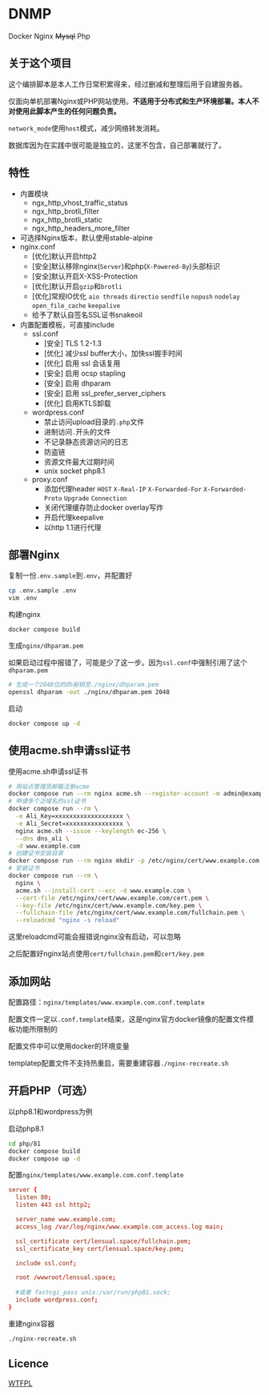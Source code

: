 # DNMP

Docker Nginx ~~Mysql~~ Php

## 关于这个项目

这个编排脚本是本人工作日常积累得来，经过删减和整理后用于自建服务器。

仅面向单机部署Nginx或PHP网站使用。**不适用于分布式和生产环境部署。本人不对使用此脚本产生的任何问题负责。**

`network_mode`使用`host`模式，减少网络转发消耗。

数据库因为在实践中很可能是独立的，这里不包含，自己部署就行了。

## 特性
- 内置模块
  - ngx_http_vhost_traffic_status
  - ngx_http_brotli_filter
  - ngx_http_brotli_static
  - ngx_http_headers_more_filter
- 可选择Nginx版本，默认使用stable-alpine
- nginx.conf
  - [优化]默认开启http2
  - [安全]默认移除nginx(`Server`)和php(`X-Powered-By`)头部标识
  - [安全]默认开启X-XSS-Protection
  - [优化]默认开启`gzip`和`brotli`
  - [优化]常规IO优化 `aio threads` `directio` `sendfile` `nopush` `nodelay` `open_file_cache` `keepalive`
  - 给予了默认自签名SSL证书snakeoil
- 内置配置模板，可直接include
  - ssl.conf
    - [安全] TLS 1.2-1.3
    - [优化] 减少ssl buffer大小，加快ssl握手时间
    - [优化] 启用 ssl 会话复用
    - [安全] 启用 ocsp stapling
    - [安全] 启用 dhparam
    - [安全] 启用 ssl_prefer_server_ciphers
    - [优化] 启用KTLS卸载
  - wordpress.conf
    - 禁止访问upload目录的`.php`文件
    - 进制访问`.`开头的文件
    - 不记录静态资源访问的日志
    - 防盗链
    - 资源文件最大过期时间
    - unix socket php8.1
  - proxy.conf
    - 添加代理header `HOST` `X-Real-IP` `X-Forwarded-For` `X-Forwarded-Proto` `Upgrade` `Connection`
    - 关闭代理缓存防止docker overlay写炸
    - 开启代理keepalive
    - 以http 1.1进行代理

## 部署Nginx

复制一份`.env.sample`到`.env`，并配置好

```sh
cp .env.sample .env
vim .env
```

构建nginx

```
docker compose build
```

生成`nginx/dhparam.pem`

如果启动过程中报错了，可能是少了这一步。因为`ssl.conf`中强制引用了这个`dhparam.pem`

```sh
# 生成一个2048位的dh秘钥至./nginx/dhparam.pem
openssl dhparam -out ./nginx/dhparam.pem 2048
```

启动

```sh
docker compose up -d
```

## 使用acme.sh申请ssl证书

使用acme.sh申请ssl证书

```sh
# 用站点管理员邮箱注册acme
docker compose run --rm nginx acme.sh --register-account -m admin@example.com
# 申请多个泛域名的ssl证书
docker compose run --rm \
  -e Ali_Key=xxxxxxxxxxxxxxxxxxx \
  -e Ali_Secret=xxxxxxxxxxxxxxxx \
  nginx acme.sh --issue --keylength ec-256 \
  --dns dns_ali \
  -d www.example.com
# 创建证书安装目录
docker compose run --rm nginx mkdir -p /etc/nginx/cert/www.example.com
# 安装证书
docker compose run --rm \
  nginx \
  acme.sh --install-cert --ecc -d www.example.com \
  --cert-file /etc/nginx/cert/www.example.com/cert.pem \
  --key-file /etc/nginx/cert/www.example.com/key.pem \
  --fullchain-file /etc/nginx/cert/www.example.com/fullchain.pem \
  --reloadcmd "nginx -s reload"
```

这里reloadcmd可能会报错说nginx没有启动，可以忽略

之后配置好nginx站点使用`cert/fullchain.pem`和`cert/key.pem`

## 添加网站

配置路径：`nginx/templates/www.example.com.conf.template`

配置文件一定以`.conf.template`结束，这是nginx官方docker镜像的配置文件模板功能所限制的

配置文件中可以使用docker的环境变量

templatep配置文件不支持热重启，需要重建容器`./nginx-recreate.sh`

## 开启PHP（可选）

以php8.1和wordpress为例

启动php8.1

```sh
cd php/81
docker compose build
docker compose up -d
```

配置`nginx/templates/www.example.com.conf.template`

```conf
server {
  listen 80;
  listen 443 ssl http2;

  server_name www.example.com;
  access_log /var/log/nginx/www.example.com_access.log main;

  ssl_certificate cert/lensual.space/fullchain.pem;
  ssl_certificate_key cert/lensual.space/key.pem;  

  include ssl.conf;

  root /wwwroot/lensual.space;
  
  #或者 fastcgi_pass unix:/var/run/php81.sock;
  include wordpress.conf;
}
```

重建nginx容器

```sh
./nginx-recreate.sh
```

## Licence

[WTFPL](./LICENCE)
